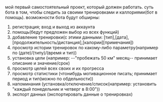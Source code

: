 мой первый самостоятельный проект, который должен работать.
суть бота в том, чтобы следить за своими тренировками и каллориями(бот в помощь).
возможности бота будут обширны:
1) регистрация; вход и выход из аккаунта
2) помощь(бедут предложен выбор из всех функций)
3) добавление тренировки(с этими данными: [тип],[дата],[продолжительность/дистанция],[калории][примечания])
4) просмотр истории тренировок по какому-либо параметру(например по (дате)/(типу)/(время и тип))
5) установка цели (например: --"пробежать 50 км" месяц-- принимает описание и значение/срок)
6) просмотр целей всех своих и их прогресса
7) просмотр статистики (чтонибудь мотивационное писать; принимает период и тип(можно по обдельности))
8) напоминания (установка/отключение/список(например: установить "каждый понедельник и четверг в 8:00"))
9) экспорт данных (экспортировать данные о тренировках)